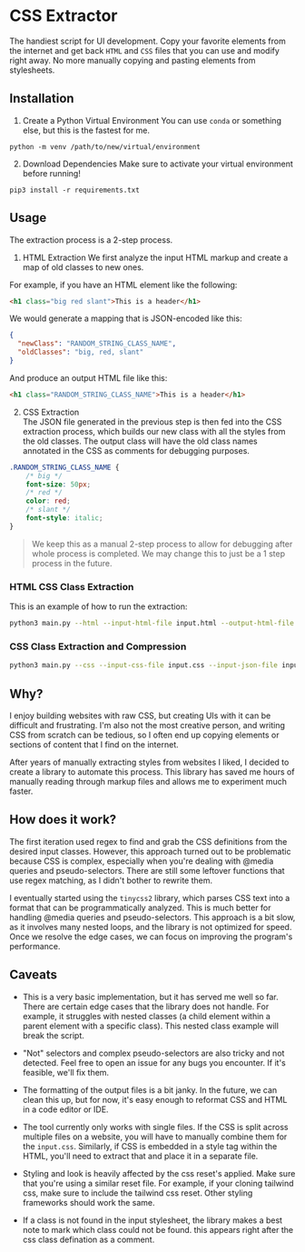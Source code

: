 # CSS Extractor

The handiest script for UI development. Copy your favorite elements from the internet and get back `HTML` and `CSS` files that you can use and modify right away. No more manually copying and pasting elements from stylesheets.

## Installation

1. Create a Python Virtual Environment
You can use `conda` or something else, but this is the fastest for me.
```
python -m venv /path/to/new/virtual/environment
```

2. Download Dependencies
Make sure to activate your virtual environment before running!
```
pip3 install -r requirements.txt
```

## Usage

The extraction process is a 2-step process.

1. HTML Extraction
   We first analyze the input HTML markup and create a map of old classes to new ones.

For example, if you have an HTML element like the following:
```html
<h1 class="big red slant">This is a header</h1>
```

We would generate a mapping that is JSON-encoded like this:
```json
{
  "newClass": "RANDOM_STRING_CLASS_NAME",
  "oldClasses": "big, red, slant"
}
```

And produce an output HTML file like this:
```html
<h1 class="RANDOM_STRING_CLASS_NAME">This is a header</h1>
```

2. CSS Extraction  
   The JSON file generated in the previous step is then fed into the CSS extraction process, which builds our new class with all the styles from the old classes. The output class will have the old class names annotated in the CSS as comments for debugging purposes.
```css
.RANDOM_STRING_CLASS_NAME {
    /* big */
    font-size: 50px;
    /* red */
    color: red;
    /* slant */
    font-style: italic;
}
```

> We keep this as a manual 2-step process to allow for debugging after whole process is completed. We may change this to just be a 1 step process in the future.

### HTML CSS Class Extraction

This is an example of how to run the extraction:

```bash
python3 main.py --html --input-html-file input.html --output-html-file output.html --output-json-file output.json
```

### CSS Class Extraction and Compression

```bash
python3 main.py --css --input-css-file input.css --input-json-file input.json --output-css-file output.css
```

## Why?

I enjoy building websites with raw CSS, but creating UIs with it can be difficult and frustrating. I'm also not the most creative person, and writing CSS from scratch can be tedious, so I often end up copying elements or sections of content that I find on the internet.

After years of manually extracting styles from websites I liked, I decided to create a library to automate this process. This library has saved me hours of manually reading through markup files and allows me to experiment much faster.

## How does it work?

The first iteration used regex to find and grab the CSS definitions from the desired input classes. However, this approach turned out to be problematic because CSS is complex, especially when you're dealing with @media queries and pseudo-selectors. There are still some leftover functions that use regex matching, as I didn't bother to rewrite them.

I eventually started using the `tinycss2` library, which parses CSS text into a format that can be programmatically analyzed. This is much better for handling @media queries and pseudo-selectors. This approach is a bit slow, as it involves many nested loops, and the library is not optimized for speed. Once we resolve the edge cases, we can focus on improving the program's performance.

## Caveats

- This is a very basic implementation, but it has served me well so far. There are certain edge cases that the library does not handle. For example, it struggles with nested classes (a child element within a parent element with a specific class). This nested class example will break the script.

- "Not" selectors and complex pseudo-selectors are also tricky and not detected. Feel free to open an issue for any bugs you encounter. If it's feasible, we'll fix them.

- The formatting of the output files is a bit janky. In the future, we can clean this up, but for now, it's easy enough to reformat CSS and HTML in a code editor or IDE.

- The tool currently only works with single files. If the CSS is split across multiple files on a website, you will have to manually combine them for the `input.css`. Similarly, if CSS is embedded in a style tag within the HTML, you'll need to extract that and place it in a separate file.

- Styling and look is heavily affected by the css reset's applied. Make sure that you're using a similar reset file. For example, if your cloning tailwind css, make sure to include the tailwind css reset. Other styling frameworks should work the same.

- If a class is not found in the input stylesheet, the library makes a best note to mark which class could not be found. this appears right after the css class defination as a comment.